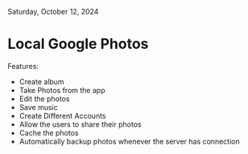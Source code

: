 Saturday, October 12, 2024

# Local Google Photos

Features:
* Create album
* Take Photos from the app
* Edit the photos
* Save music
* Create Different Accounts
* Allow the users to share their photos
* Cache the photos
* Automatically backup photos whenever the server has connection
